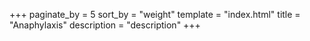 +++
paginate_by = 5
sort_by = "weight"
template = "index.html"
title = "Anaphylaxis"
description = "description"
+++
